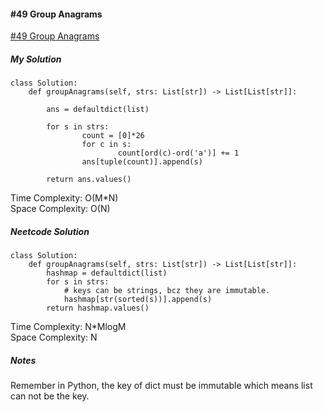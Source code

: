 #### #49 Group Anagrams
[#49 Group Anagrams](https://leetcode.com/problems/group-anagrams/)  
##### My Solution
```
class Solution:
    def groupAnagrams(self, strs: List[str]) -> List[List[str]]:
        
        ans = defaultdict(list)
        
        for s in strs:
                count = [0]*26
                for c in s:
                        count[ord(c)-ord('a')] += 1
                ans[tuple(count)].append(s)
                
        return ans.values()
```
Time Complexity: O(M\*N)  
Space Complexity: O(N)  

##### Neetcode Solution
```
class Solution:
    def groupAnagrams(self, strs: List[str]) -> List[List[str]]:
        hashmap = defaultdict(list)
        for s in strs:
            # keys can be strings, bcz they are immutable.
            hashmap[str(sorted(s))].append(s) 
        return hashmap.values()
```
Time Complexity: N\*MlogM  
Space Complexity: N  

##### Notes
Remember in Python, the key of dict must be immutable which means list can not be the key.  
